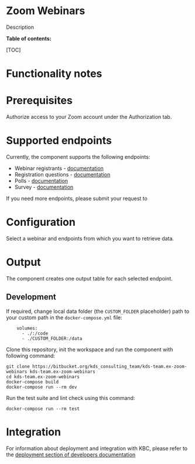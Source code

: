Zoom Webinars
=============

Description

**Table of contents:**

[TOC]

Functionality notes
===================

Prerequisites
=============

Authorize access to your Zoom account under the Authorization tab.


Supported endpoints
===================

Currently, the component supports the following endpoints:
- Webinar registrants - [documentation](https://developers.zoom.us/docs/api/rest/reference/zoom-api/methods/#operation/webinarRegistrants)
- Registration questions - [documentation](https://developers.zoom.us/docs/api/rest/reference/zoom-api/methods/#operation/webinarRegistrantsQuestionsGet)
- Polls - [documentation](https://developers.zoom.us/docs/api/rest/reference/zoom-api/methods/#operation/webinarPolls)
- Survey - [documentation](https://developers.zoom.us/docs/api/rest/reference/zoom-api/methods/#operation/webinarSurveyGet)

If you need more endpoints, please submit your request to

Configuration
=============

Select a webinar and endpoints from which you want to retrieve data.

Output
======

The component creates one output table for each selected endpoint.

Development
-----------

If required, change local data folder (the `CUSTOM_FOLDER` placeholder) path to
your custom path in the `docker-compose.yml` file:

~~~~~~~~~~~~~~~~~~~~~~~~~~~~~~~~~~~~~~~~~~~~~~~~~~~~~~~~~~~~~~~~~~~~~~~~~~~~~~~~
    volumes:
      - ./:/code
      - ./CUSTOM_FOLDER:/data
~~~~~~~~~~~~~~~~~~~~~~~~~~~~~~~~~~~~~~~~~~~~~~~~~~~~~~~~~~~~~~~~~~~~~~~~~~~~~~~~

Clone this repository, init the workspace and run the component with following
command:

~~~~~~~~~~~~~~~~~~~~~~~~~~~~~~~~~~~~~~~~~~~~~~~~~~~~~~~~~~~~~~~~~~~~~~~~~~~~~~~~
git clone https://bitbucket.org/kds_consulting_team/kds-team.ex-zoom-webinars kds-team.ex-zoom-webinars
cd kds-team.ex-zoom-webinars
docker-compose build
docker-compose run --rm dev
~~~~~~~~~~~~~~~~~~~~~~~~~~~~~~~~~~~~~~~~~~~~~~~~~~~~~~~~~~~~~~~~~~~~~~~~~~~~~~~~

Run the test suite and lint check using this command:

~~~~~~~~~~~~~~~~~~~~~~~~~~~~~~~~~~~~~~~~~~~~~~~~~~~~~~~~~~~~~~~~~~~~~~~~~~~~~~~~
docker-compose run --rm test
~~~~~~~~~~~~~~~~~~~~~~~~~~~~~~~~~~~~~~~~~~~~~~~~~~~~~~~~~~~~~~~~~~~~~~~~~~~~~~~~

Integration
===========

For information about deployment and integration with KBC, please refer to the
[deployment section of developers
documentation](https://developers.keboola.com/extend/component/deployment/)
